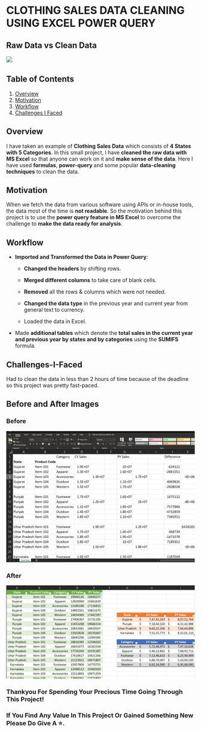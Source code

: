 # CLOTHING SALES DATA CLEANING USING EXCEL POWER QUERY
## Raw Data vs Clean Data

![](https://freeimage.host/i/Hxq5hLG)

## Table of Contents

1.  [Overview](https://github.com/Kens3i/Clothing-Sales-Data-Cleaning-Using-Excel-Power-Query#Overview)
2.  [Motivation](https://github.com/Kens3i/Clothing-Sales-Data-Cleaning-Using-Excel-Power-Query#Motivation)
3.  [Workflow](https://github.com/Kens3i/Clothing-Sales-Data-Cleaning-Using-Excel-Power-Query#Workflow)
4.  [Challenges I Faced](https://github.com/Kens3i/Clothing-Sales-Data-Cleaning-Using-Excel-Power-Query#Challenges-I-Faced)


## Overview
I have taken an example of **Clothing Sales Data** which consists of **4 States with 5 Categories**. In this small project, I have **cleaned the raw data with MS Excel** so that anyone can work on it and **make sense of the data**. Here I have used **formulas**, **power-query** and some popular **data-cleaning techniques** to clean the data.


## Motivation

When we fetch the data from various software using APIs or in-house tools, the data most of the time is **not readable**. So the motivation behind this project is to use the **power query feature in MS Excel** to overcome the challenge to **make the data ready for analysis**.


## Workflow

- **Imported and Transformed the Data in Power Query**:
    - **Changed the headers** by shifting rows.

    - **Merged different columns** to take care of blank cells.
    
    - **Removed** all the rows & columns which were not needed.

    - **Changed the data type** in the previous year and current year from general text to currency.

    - Loaded the data in Excel.

- Made **additional tables** which denote the **total sales in the current year and previous year by states and by categories** using the **SUMIFS** formula.


## Challenges-I-Faced
Had to clean the data in less than 2 hours of time because of the deadline so this project was pretty fast-paced.

## Before and After Images
### Before
![](https://github.com/Kens3i/Clothing-Sales-Data-Cleaning-Using-Excel-Power-Query/blob/main/Images/Raw%20Data.PNG?raw=true)

### After
![](https://github.com/Kens3i/Clothing-Sales-Data-Cleaning-Using-Excel-Power-Query/blob/main/Images/clothing%20sales%20data%20cleaned.PNG?raw=true)

### Thankyou For Spending Your Precious Time Going Through This Project!
### If You Find Any Value In This Project Or Gained Something New Please Do Give A ⭐.
